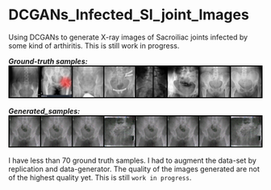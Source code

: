 # DCGANs_Infected_SI_joint_Images
Using DCGANs to generate X-ray images of Sacroiliac joints infected by some kind of arthiritis. 
This is still work in progress. 

***Ground-truth samples:***
![](real_samples.png)

***Generated_samples:***
![](fake_samples_epoch_1998.png)

I have less than 70 ground truth samples. I had to augment the data-set by replication and data-generator. The quality of the images generated are not of the highest quality yet. This is still `work in progress`.
